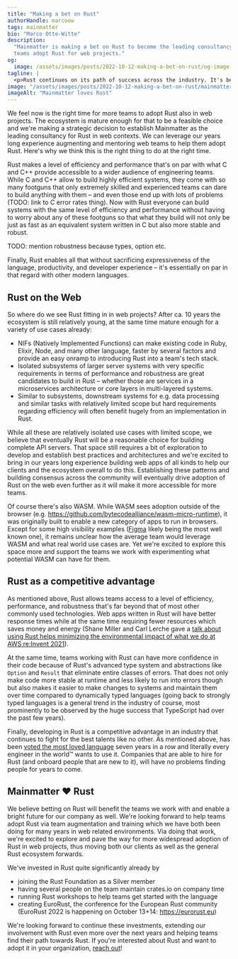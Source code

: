 ```yaml
---
title: "Making a bet on Rust"
authorHandle: marcoow
tags: mainmatter
bio: "Marco Otte-Witte"
description:
  "Mainmatter is making a bet on Rust to become the leading consultancy to help
  teams adopt Rust for web projects."
og:
  image: /assets/images/posts/2022-10-12-making-a-bet-on-rust/og-image.jpg
tagline: |
  <p>Rust continues on its path of success across the industry. It's been adopted by most of the big tech companies including Google, Microsoft, and AWS, has been <a href="https://survey.stackoverflow.co/2022/#section-most-loved-dreaded-and-wanted-programming-scripting-and-markup-languages">voted the most loved language</a> seven years in a row and just recently <a href="https://git.kernel.org/pub/scm/linux/kernel/git/torvalds/linux.git/commit/?id=8aebac82933ff1a7c8eede18cab11e1115e2062b">was added to the Linux Kernel</a>.</p>
image: "/assets/images/posts/2022-10-12-making-a-bet-on-rust/mainmatter-loves-rust.svg"
imageAlt: "Mainmatter loves Rust"
---
```


We feel now is the right time for more teams to adopt Rust also in web projects.
The ecosystem is mature enough for that to be a feasible choice and we're making
a strategic decision to establish Mainmatter as the leading consultancy for Rust
in web contexts. We can leverage our years long experience augmenting and
mentoring web teams to help them adopt Rust. Here's why we think this is the
right thing to do at the right time.

Rust makes a level of efficiency and performance that's on par with what C and
C++ provide accessible to a wider audience of engineering teams. While C and C++
allow to build highly efficient systems, they come with so many footguns that
only extremely skilled and experienced teams can dare to build anything with
them – and even those end up with lots of problems (TODO: link to C error rates
thing). Now with Rust everyone can build systems with the same level of
efficiency and performance without having to worry about any of these footguns
so that what they build will not only be just as fast as an equivalent system
written in C but also more stable and robust.

TODO: mention robustness because types, option etc.

Finally, Rust enables all that without sacrificing expressiveness of the
language, productivity, and developer experience – it's essentially on par in
that regard with other modern languages.

## Rust on the Web

So where do we see Rust fitting in in web projects? After ca. 10 years the
ecosystem is still relatively young, at the same time mature enough for a
variety of use cases already:

- NIFs (Natively Implemented Functions) can make existing code in Ruby, Elixir,
  Node, and many other language, faster by several factors and provide an easy
  onramp to introducing Rust into a team's tech stack.
- Isolated subsystems of larger server systems with very specific requirements
  in terms of performance and robustness are great candidates to build in Rust –
  whether those are services in a microservices architecture or core layers in
  multi-layered systems.
- Similar to subsystems, downstream systems for e.g. data processing and similar
  tasks with relatively limited scope but hard requirements regarding efficiency
  will often benefit hugely from an implementation in Rust.

While all these are relatively isolated use cases with limited scope, we believe
that eventually Rust will be a reasonable choice for building complete API
servers. That space still requires a bit of exploration to develop and establish
best practices and architectures and we're excited to bring in our years long
experience building web apps of all kinds to help our clients and the ecosystem
overall to do this. Establishing these patterns and building consensus across
the community will eventually drive adoption of Rust on the web even further as
it will make it more accessible for more teams.

Of course there's also WASM. While WASM sees adoption outside of the browser
(e.g. https://github.com/bytecodealliance/wasm-micro-runtime), it was originally
built to enable a new category of apps to run in browsers. Except for some high
visibility examples ([Figma](https://www.figma.com/) likely being the most well
known one), it remains unclear how the average team would leverage WASM and what
real world use cases are. Yet we're excited to explore this space more and
support the teams we work with experimenting what potential WASM can have for
them.

## Rust as a competitive advantage

As mentioned above, Rust allows teams access to a level of efficiency,
performance, and robustness that's far beyond that of most other commonly used
technologies. Web apps written in Rust will have better response times while at
the same time requiring fewer resources which saves money and energy (Shane
Miller and Carl Lerche gave a
[talk about using Rust helps minimizing the environmental impact of what we do at AWS re:Invent 2021](https://www.youtube.com/watch?v=yQZaBtUjQ1w)).

At the same time, teams working with Rust can have more confidence in their code
because of Rust's advanced type system and abstractions like `Option` and
`Result` that eliminate entire classes of errors. That does not only make code
more stable at runtime and less likely to run into errors though but also makes
it easier to make changes to systems and maintain them over time compared to
dynamically typed languages (going back to strongly typed languages is a general
trend in the industry of course, most prominently to be observed by the huge
success that TypeScript had over the past few years).

Finally, developing in Rust is a competitive advantage in an industry that
continues to fight for the best talents like no other. As mentioned above, has
been
[voted the most loved language](https://survey.stackoverflow.co/2022/#section-most-loved-dreaded-and-wanted-programming-scripting-and-markup-languages)
seven years in a row and literally every engineer in the world™ wants to use it.
Companies that are able to hire for Rust (and onboard people that are new to
it), will have no problems finding people for years to come.

## Mainmatter ❤️ Rust

We believe betting on Rust will benefit the teams we work with and enable a
bright future for our company as well. We're looking forward to help teams adopt
Rust via team augmentation and training which we have both been doing for many
years in web related environments. Via doing that work, we're excited to explore
and pave the way for more widespread adoption of Rust in web projects, thus
moving both our clients as well as the general Rust ecosystem forwards.

We've invested in Rust quite significantly already by

- joining the Rust Foundation as a Silver member
- having several people on the team maintain crates.io on company time
- running Rust workshops to help teams get started with the language
- creating EuroRust, the conference for the European Rust community (EuroRust
  2022 is happening on October 13+14: https://eurorust.eu)

We're looking forward to continue these investments, extending our involvement
with Rust even more over the next years and helping teams find their path
towards Rust. If you're interested about Rust and want to adopt it in your
organization, [reach out](/contact/)!

